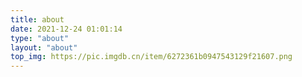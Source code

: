 ```yaml
---
title: about
date: 2021-12-24 01:01:14
type: "about"
layout: "about"
top_img: https://pic.imgdb.cn/item/6272361b0947543129f21607.png
---
```

